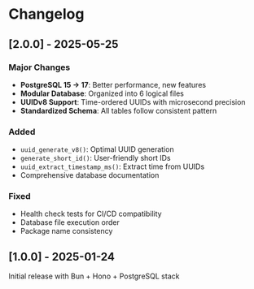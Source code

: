 # Changelog

## [2.0.0] - 2025-05-25

### Major Changes
- **PostgreSQL 15 → 17**: Better performance, new features
- **Modular Database**: Organized into 6 logical files
- **UUIDv8 Support**: Time-ordered UUIDs with microsecond precision
- **Standardized Schema**: All tables follow consistent pattern

### Added
- `uuid_generate_v8()`: Optimal UUID generation
- `generate_short_id()`: User-friendly short IDs
- `uuid_extract_timestamp_ms()`: Extract time from UUIDs
- Comprehensive database documentation

### Fixed
- Health check tests for CI/CD compatibility
- Database file execution order
- Package name consistency

## [1.0.0] - 2025-01-24

Initial release with Bun + Hono + PostgreSQL stack
